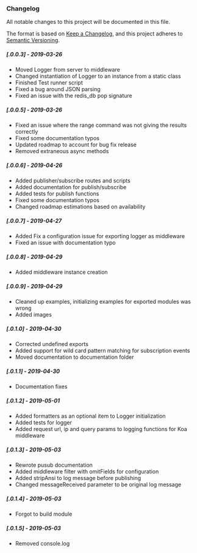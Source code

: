 ### Changelog
All notable changes to this project will be documented in this file.

The format is based on [Keep a Changelog](https://keepachangelog.com/en/1.0.0/),
and this project adheres to [Semantic Versioning](https://semver.org/spec/v2.0.0.html).

##### [.0.0.3] - 2019-03-26
- Moved Logger from server to middleware
- Changed instantiation of Logger to an instance from a static class
- Finished Test runner script
- Fixed a bug around JSON parsing
- Fixed an issue with the redis_db pop signature

##### [.0.0.5] - 2019-03-26
- Fixed an issue where the range command was not giving the results correctly
- Fixed some documentation typos
- Updated roadmap to account for bug fix release
- Removed extraneous async methods

##### [.0.0.6] - 2019-04-26
- Added publisher/subscribe routes and scripts
- Added documentation for publish/subscribe
- Added tests for publish functions
- Fixed some documentation typos
- Changed roadmap estimations based on availability

##### [.0.0.7] - 2019-04-27
- Added Fix a configuration issue for exporting logger as middleware
- Fixed an issue with documentation typo

##### [.0.0.8] - 2019-04-29
- Added middleware instance creation

##### [.0.0.9] - 2019-04-29
- Cleaned up examples, initializing examples for exported modules was wrong
- Added images

##### [.0.1.0] - 2019-04-30
- Corrected undefined exports
- Added support for wild card pattern matching for subscription events
- Moved documentation to documentation folder

##### [.0.1.1] - 2019-04-30
- Documentation fixes

##### [.0.1.2] - 2019-05-01
- Added formatters as an optional item to Logger initialization
- Added tests for logger
- Added request url, ip and query params to logging functions for Koa middleware

##### [.0.1.3] - 2019-05-03
- Rewrote pusub documentation
- Added middleware filter with omitFields for configuration
- Added stripAnsi to log message before publishing
- Changed messageReceived parameter to be original log message

##### [.0.1.4] - 2019-05-03
- Forgot to build module

##### [.0.1.5] - 2019-05-03
- Removed console.log
